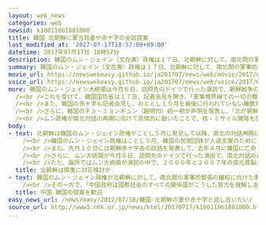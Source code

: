 ```yaml
---
layout: web_news
categories: web
newsid: k10011061881000
title: 韓国 北朝鮮に軍当局者や赤十字の会談提案
last_modified_at: '2017-07-17T18:57:00+09:00'
datetime: 2017年07月17日 18時57分
description: 韓国のムン・ジェイン（文在寅）政権は１７日、北朝鮮に対して、南北間の軍事的緊張の緩和に向けた軍の当局者による会談を今月２１日に、離散家族の再会をめぐる赤十字の実務者による会談を来月１日に、それぞれ軍事境界線にあるパンムンジョム（板門店）で行うことを提案し、核・ミサイル開発を加速する北朝鮮がどのような反応を見せるのか注目されます。
summary: 韓国のムン・ジェイン（文在寅）政権は１７日、北朝鮮に対して、南北間の軍事的緊張の緩和に向けた軍の当局者による会談を今月２１日に、離散家族の再会をめぐる赤十字の実務者による会談を来月１日に、それぞれ軍事境界線にあるパンムンジョム（板門店）で行うことを提案し、核・ミサイル開発を加速する北朝鮮がどのような反応を見せるのか注目されます。
movie_url: https://newswebeasy.github.io/ja201707/news/web/movie/2017/07/18/k10011061881000.mp4
voice_url: https://newswebeasy.github.io/ja201707/news/web/voice/2017/07/18/k10011061881000.mp3
more: 韓国のムン・ジェイン大統領は今月６日、訪問先のドイツで行った演説で、朝鮮戦争の休戦から６４年となる今月２７日から、南北間で敵対行為を中止するとともに、朝鮮戦争などで南北に離れ離れになった離散家族の再会を行いたいなどとして、南北対話の再開に強い意欲を示しました。<br
  /><br />これを受けて、韓国国防省は１７日、記者会見を開き、「軍事境界線での一切の敵対行為を中止するため、南北の軍事当局者による会談を今月２１日にパンムンジョムで行うことを提案する」と述べ、２０１４年以来となる軍の当局者どうしの会談を北朝鮮に提案しました。<br
  /><br />また、韓国の赤十字も記者会見し、おととし１０月を最後に行われていない離散家族の再会について、２回目の南北首脳会談から１０年となる、ことし１０月４日に実施するため、来月１日にパンムンジョムで南北の赤十字の実務者による会談を開催することを提案しました。<br
  /><br />さらに、韓国のチョ・ミョンギュン（趙明均）統一相が声明を発表し、「北が朝鮮半島の平和と南北関係の発展を追求する立場ならば、われわれの提案に応じるべきだ」と強調しました。<br
  /><br />ムン政権が南北対話の再開に向けて具体的に動いたことで、核・ミサイル開発を加速させている北朝鮮がどのような反応を見せるのか注目されます。
body:
- text: 北朝鮮は韓国のムン・ジェイン政権がことし５月に発足して以降、南北の対話再開に意欲を示すたびに、これに応じない姿勢を示してきましたが、今回の具体的な提案を受けて、韓国の同盟国・アメリカの出方もにらみながら、慎重に対応を検討しているものと見られます。<br
    /><br />韓国のムン・ジェイン政権はことし５月、韓国の民間団体が人道支援のために北朝鮮側と接触することを初めて承認しました。これに対して、北朝鮮は国連安全保障理事会で新たな制裁決議が採択されたことなどを理由に受け入れを拒否しました。<br
    /><br />また、先月１０日には朝鮮赤十字会の談話を発表して、去年４月に韓国に亡命した脱北者の女性たちの送還を要求し、「無条件で送還しなければ、南北の離散家族の再会をはじめ、いかなる人道協力もありえない」と主張しました。<br
    /><br />さらに、ムン大統領が今月６日、訪問先のドイツで行った演説で、南北対話の再開に強い意欲を示したことについて、１５日の朝鮮労働党機関紙「労働新聞」は「表では南北対話をうんぬんし、裏では同じ民族に対する強力な制裁と圧迫にしがみついている」と非難する論評を掲載しました。<br
    /><br />ただ、論評ではムン大統領が演説の中で、２０００年と２００７年の南北首脳会談で合意された共同宣言に言及したことについて、「前任者と異なる立場が示されたのは幸いだ」として、保守系のパク・クネ（朴槿恵）前大統領との違いにも触れています。このため、北朝鮮としては韓国で９年ぶりとなる革新系のムン政権が１７日、対話再開に向けて具体的な提案を行ったことを受けて、韓国の同盟国・アメリカの出方もにらみながら、慎重に対応を検討しているものと見られます。
  title: 北朝鮮は慎重に対応検討か
- text: 韓国のムン・ジェイン政権が北朝鮮に対して、南北間の軍事的緊張の緩和に向けた軍の当局者による会談を提案したことについて、中国外務省の陸慷報道官は１７日の記者会見で、「前向きな情報だ」と歓迎したうえで、「北朝鮮と韓国双方がこう着状態を打破し、対話を再開して好ましい条件を作り出せるよう、プラスの方向に向かってともに努力することを望む」と述べました。<br
    /><br />その一方で、「中国政府は国際社会のすべての関係国がこうした努力を理解し支えるとともに、朝鮮半島の問題の解決に向け建設的な役割を果たしてほしい」と述べ、核やミサイル開発をめぐって対立するアメリカが、対話に踏み出すことへの期待を示しました。
  title: 中国 韓国の提案を歓迎
easy_news_url: /news/easy/2017/07/18/韓国-北朝鮮の軍や赤十字と話し合いたい/
source_url: http://www3.nhk.or.jp/news/html/20170717/k10011061881000.html
...
```

